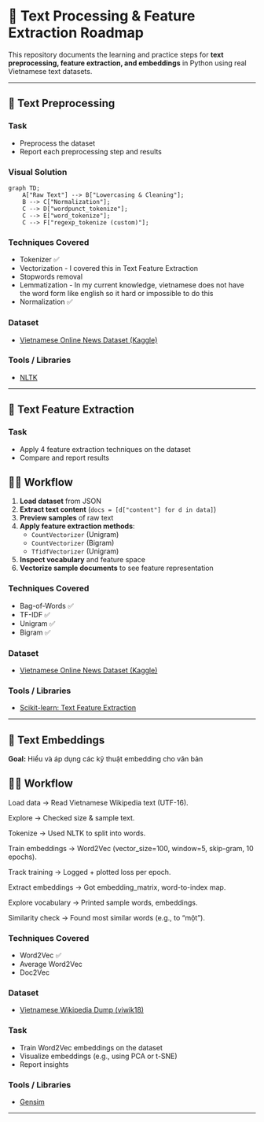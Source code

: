# 📝 Text Processing & Feature Extraction Roadmap

This repository documents the learning and practice steps for **text preprocessing, feature extraction, and embeddings** in Python using real Vietnamese text datasets.  

---

## 📂 Text Preprocessing  
### Task
- Preprocess the dataset  
- Report each preprocessing step and results  

### Visual Solution
```mermaid
graph TD;
    A["Raw Text"] --> B["Lowercasing & Cleaning"];
    B --> C["Normalization"];
    C --> D["wordpunct_tokenize"];
    C --> E["word_tokenize"];
    C --> F["regexp_tokenize (custom)"];
```


### Techniques Covered
- Tokenizer  ✅
- Vectorization - I covered this in Text Feature Extraction
- Stopwords removal  
- Lemmatization - In my current knowledge, vietnamese does not have the word form like english so it hard or impossible to do this  
- Normalization  ✅

### Dataset
- [Vietnamese Online News Dataset (Kaggle)](https://www.kaggle.com/datasets/haitranquangofficial/vietnamese-online-news-dataset)  

### Tools / Libraries
- [NLTK](https://www.nltk.org/)  

---

## 📂 Text Feature Extraction  
### Task
- Apply 4 feature extraction techniques on the dataset  
- Compare and report results  

## 🧑‍💻 Workflow
1. **Load dataset** from JSON  
2. **Extract text content** (`docs = [d["content"] for d in data]`)  
3. **Preview samples** of raw text  
4. **Apply feature extraction methods**:
   - `CountVectorizer` (Unigram)  
   - `CountVectorizer` (Bigram)  
   - `TfidfVectorizer` (Unigram)  
5. **Inspect vocabulary** and feature space  
6. **Vectorize sample documents** to see feature representation  

### Techniques Covered
- Bag-of-Words ✅
- TF-IDF ✅
- Unigram ✅  
- Bigram ✅ 

### Dataset
- [Vietnamese Online News Dataset (Kaggle)](https://www.kaggle.com/datasets/haitranquangofficial/vietnamese-online-news-dataset)  

### Tools / Libraries
- [Scikit-learn: Text Feature Extraction](https://scikit-learn.org/stable/modules/feature_extraction.html)  

---

## 📂 Text Embeddings  
**Goal:** Hiểu và áp dụng các kỹ thuật embedding cho văn bản  

## 🧑‍💻 Workflow
Load data → Read Vietnamese Wikipedia text (UTF-16).

Explore → Checked size & sample text.

Tokenize → Used NLTK to split into words.

Train embeddings → Word2Vec (vector_size=100, window=5, skip-gram, 10 epochs).

Track training → Logged + plotted loss per epoch.

Extract embeddings → Got embedding_matrix, word-to-index map.

Explore vocabulary → Printed sample words, embeddings.

Similarity check → Found most similar words (e.g., to “một”).
### Techniques Covered
- Word2Vec ✅ 
- Average Word2Vec  
- Doc2Vec  

### Dataset
- [Vietnamese Wikipedia Dump (viwik18)](https://github.com/NTT123/viwik18)  

### Task
- Train Word2Vec embeddings on the dataset  
- Visualize embeddings (e.g., using PCA or t-SNE)  
- Report insights  

### Tools / Libraries
- [Gensim](https://radimrehurek.com/gensim/)  

---

